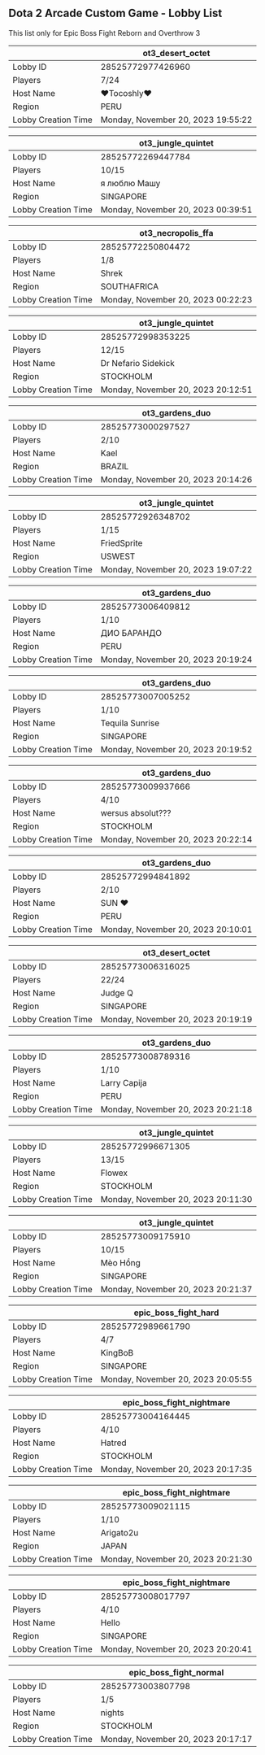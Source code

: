## Dota 2 Arcade Custom Game - Lobby List

This list only for Epic Boss Fight Reborn and Overthrow 3

|  | ot3_desert_octet |
| ------ | ------ |
| Lobby ID | 28525772977426960 |
| Players | 7/24 |
| Host Name | ♥Tocoshly♥ |
| Region | PERU |
| Lobby Creation Time | Monday, November 20, 2023 19:55:22 |


|  | ot3_jungle_quintet |
| ------ | ------ |
| Lobby ID | 28525772269447784 |
| Players | 10/15 |
| Host Name | я люблю Машу |
| Region | SINGAPORE |
| Lobby Creation Time | Monday, November 20, 2023 00:39:51 |


|  | ot3_necropolis_ffa |
| ------ | ------ |
| Lobby ID | 28525772250804472 |
| Players | 1/8 |
| Host Name | Shrek |
| Region | SOUTHAFRICA |
| Lobby Creation Time | Monday, November 20, 2023 00:22:23 |


|  | ot3_jungle_quintet |
| ------ | ------ |
| Lobby ID | 28525772998353225 |
| Players | 12/15 |
| Host Name | Dr Nefario Sidekick |
| Region | STOCKHOLM |
| Lobby Creation Time | Monday, November 20, 2023 20:12:51 |


|  | ot3_gardens_duo |
| ------ | ------ |
| Lobby ID | 28525773000297527 |
| Players | 2/10 |
| Host Name | Kael |
| Region | BRAZIL |
| Lobby Creation Time | Monday, November 20, 2023 20:14:26 |


|  | ot3_jungle_quintet |
| ------ | ------ |
| Lobby ID | 28525772926348702 |
| Players | 1/15 |
| Host Name | FriedSprite |
| Region | USWEST |
| Lobby Creation Time | Monday, November 20, 2023 19:07:22 |


|  | ot3_gardens_duo |
| ------ | ------ |
| Lobby ID | 28525773006409812 |
| Players | 1/10 |
| Host Name | ДИО БАРАНДО |
| Region | PERU |
| Lobby Creation Time | Monday, November 20, 2023 20:19:24 |


|  | ot3_gardens_duo |
| ------ | ------ |
| Lobby ID | 28525773007005252 |
| Players | 1/10 |
| Host Name | Tequila Sunrise |
| Region | SINGAPORE |
| Lobby Creation Time | Monday, November 20, 2023 20:19:52 |


|  | ot3_gardens_duo |
| ------ | ------ |
| Lobby ID | 28525773009937666 |
| Players | 4/10 |
| Host Name | wersus absolut??? |
| Region | STOCKHOLM |
| Lobby Creation Time | Monday, November 20, 2023 20:22:14 |


|  | ot3_gardens_duo |
| ------ | ------ |
| Lobby ID | 28525772994841892 |
| Players | 2/10 |
| Host Name | SUN ♥ |
| Region | PERU |
| Lobby Creation Time | Monday, November 20, 2023 20:10:01 |


|  | ot3_desert_octet |
| ------ | ------ |
| Lobby ID | 28525773006316025 |
| Players | 22/24 |
| Host Name | Judge Q |
| Region | SINGAPORE |
| Lobby Creation Time | Monday, November 20, 2023 20:19:19 |


|  | ot3_gardens_duo |
| ------ | ------ |
| Lobby ID | 28525773008789316 |
| Players | 1/10 |
| Host Name | Larry Capija |
| Region | PERU |
| Lobby Creation Time | Monday, November 20, 2023 20:21:18 |


|  | ot3_jungle_quintet |
| ------ | ------ |
| Lobby ID | 28525772996671305 |
| Players | 13/15 |
| Host Name | Flowex |
| Region | STOCKHOLM |
| Lobby Creation Time | Monday, November 20, 2023 20:11:30 |


|  | ot3_jungle_quintet |
| ------ | ------ |
| Lobby ID | 28525773009175910 |
| Players | 10/15 |
| Host Name | Mèo Hồng |
| Region | SINGAPORE |
| Lobby Creation Time | Monday, November 20, 2023 20:21:37 |


|  | epic_boss_fight_hard |
| ------ | ------ |
| Lobby ID | 28525772989661790 |
| Players | 4/7 |
| Host Name | KingBoB |
| Region | SINGAPORE |
| Lobby Creation Time | Monday, November 20, 2023 20:05:55 |


|  | epic_boss_fight_nightmare |
| ------ | ------ |
| Lobby ID | 28525773004164445 |
| Players | 4/10 |
| Host Name | Hatred |
| Region | STOCKHOLM |
| Lobby Creation Time | Monday, November 20, 2023 20:17:35 |


|  | epic_boss_fight_nightmare |
| ------ | ------ |
| Lobby ID | 28525773009021115 |
| Players | 1/10 |
| Host Name | Arigato2u |
| Region | JAPAN |
| Lobby Creation Time | Monday, November 20, 2023 20:21:30 |


|  | epic_boss_fight_nightmare |
| ------ | ------ |
| Lobby ID | 28525773008017797 |
| Players | 4/10 |
| Host Name | Hello |
| Region | SINGAPORE |
| Lobby Creation Time | Monday, November 20, 2023 20:20:41 |


|  | epic_boss_fight_normal |
| ------ | ------ |
| Lobby ID | 28525773003807798 |
| Players | 1/5 |
| Host Name | nights |
| Region | STOCKHOLM |
| Lobby Creation Time | Monday, November 20, 2023 20:17:17 |


